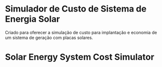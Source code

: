 # Simulador de Custo de Sistema de Energia Solar

Criado para oferecer a simulação de custo para implantação e economia de um sistema de geração com placas solares.

# Solar Energy System Cost Simulator
